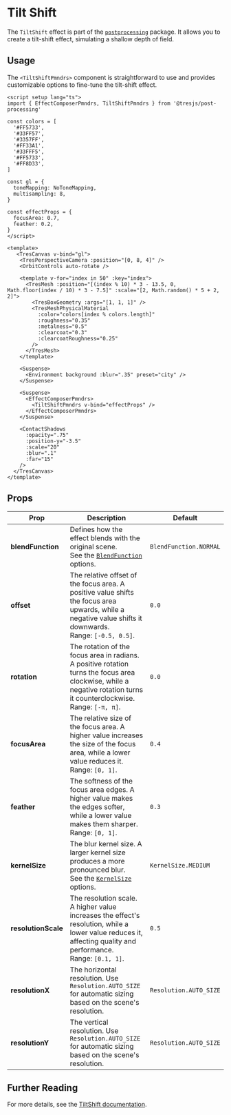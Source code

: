 # Tilt Shift

<DocsDemo>
  <TiltShiftDemo />
</DocsDemo>

The `TiltShift` effect is part of the [`postprocessing`](https://pmndrs.github.io/postprocessing/public/docs/class/src/effects/TiltShiftEffect.js~TiltShiftEffect.html) package. It allows you to create a tilt-shift effect, simulating a shallow depth of field.

## Usage

The `<TiltShiftPmndrs>` component is straightforward to use and provides customizable options to fine-tune the tilt-shift effect.

```vue{2,19-22,47-51}
<script setup lang="ts">
import { EffectComposerPmndrs, TiltShiftPmndrs } from '@tresjs/post-processing'

const colors = [
  '#FF5733',
  '#33FF57',
  '#3357FF',
  '#FF33A1',
  '#33FFF5',
  '#FF5733',
  '#FF8D33',
]

const gl = {
  toneMapping: NoToneMapping,
  multisampling: 8,
}

const effectProps = {
  focusArea: 0.7,
  feather: 0.2,
}
</script>

<template>
   <TresCanvas v-bind="gl">
    <TresPerspectiveCamera :position="[0, 8, 4]" />
    <OrbitControls auto-rotate />

    <template v-for="index in 50" :key="index">
      <TresMesh :position="[(index % 10) * 3 - 13.5, 0, Math.floor(index / 10) * 3 - 7.5]" :scale="[2, Math.random() * 5 + 2, 2]">
        <TresBoxGeometry :args="[1, 1, 1]" />
        <TresMeshPhysicalMaterial
          :color="colors[index % colors.length]"
          :roughness="0.35"
          :metalness="0.5"
          :clearcoat="0.3"
          :clearcoatRoughness="0.25"
        />
      </TresMesh>
    </template>

    <Suspense>
      <Environment background :blur=".35" preset="city" />
    </Suspense>

    <Suspense>
      <EffectComposerPmndrs>
        <TiltShiftPmndrs v-bind="effectProps" />
      </EffectComposerPmndrs>
    </Suspense>

    <ContactShadows
      :opacity=".75"
      :position-y="-3.5"
      :scale="20"
      :blur=".1"
      :far="15"
    />
  </TresCanvas>
</template>
```

## Props

| Prop              | Description                                                                                                                                                                  | Default                  |
| ----------------- | ---------------------------------------------------------------------------------------------------------------------------------------------------------------------------- | ------------------------ |
| **blendFunction** | Defines how the effect blends with the original scene. <br> See the [`BlendFunction`](https://pmndrs.github.io/postprocessing/public/docs/variable/index.html#static-variable-BlendFunction) options. | `BlendFunction.NORMAL`   |
| **offset**        | The relative offset of the focus area. A positive value shifts the focus area upwards, while a negative value shifts it downwards. <br> Range: `[-0.5, 0.5]`.  | `0.0`                    |
| **rotation**      | The rotation of the focus area in radians. A positive rotation turns the focus area clockwise, while a negative rotation turns it counterclockwise. <br> Range: `[-π, π]`. | `0.0`                    |
| **focusArea**     | The relative size of the focus area. A higher value increases the size of the focus area, while a lower value reduces it. <br> Range: `[0, 1]`. | `0.4`                    |
| **feather**       | The softness of the focus area edges. A higher value makes the edges softer, while a lower value makes them sharper. <br> Range: `[0, 1]`.  | `0.3`                    |
| **kernelSize**    | The blur kernel size. A larger kernel size produces a more pronounced blur. <br> See the [`KernelSize`](https://pmndrs.github.io/postprocessing/public/docs/variable/index.html#static-variable-KernelSize) options.  | `KernelSize.MEDIUM`      |
| **resolutionScale** | The resolution scale. A higher value increases the effect's resolution, while a lower value reduces it, affecting quality and performance. <br> Range: `[0.1, 1]`.  | `0.5`                    |
| **resolutionX**   | The horizontal resolution. Use `Resolution.AUTO_SIZE` for automatic sizing based on the scene's resolution. | `Resolution.AUTO_SIZE`   |
| **resolutionY**   | The vertical resolution. Use `Resolution.AUTO_SIZE` for automatic sizing based on the scene's resolution. | `Resolution.AUTO_SIZE`   |

## Further Reading

For more details, see the [TiltShift documentation](https://pmndrs.github.io/postprocessing/public/docs/class/src/effects/TiltShiftEffect.js~TiltShiftEffect.html).
